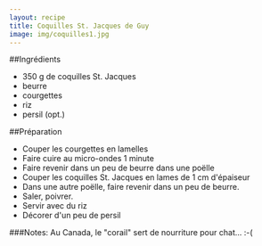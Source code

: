 ```yaml
---
layout: recipe
title: Coquilles St. Jacques de Guy
image: img/coquilles1.jpg
---
```



##Ingrédients
* 350 g de coquilles St. Jacques
* beurre
* courgettes
* riz
* persil (opt.)

##Préparation
* Couper les courgettes en lamelles
* Faire cuire au micro-ondes 1 minute
* Faire revenir dans un peu de beurre dans une poëlle
* Couper les coquilles St. Jacques en lames de 1 cm d'épaiseur
* Dans une autre poëlle, faire revenir dans un peu de beurre.
* Saler, poivrer.
* Servir avec du riz
* Décorer d'un peu de persil

###Notes:
Au Canada, le "corail" sert de nourriture pour chat... :-(

